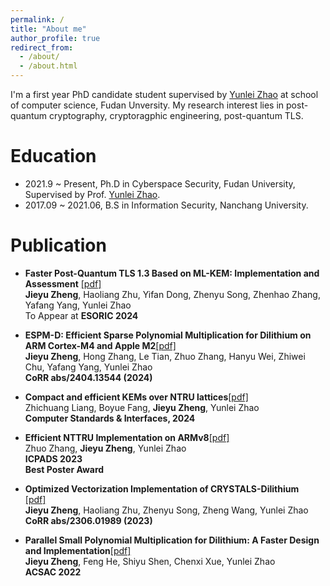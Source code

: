 ```yaml
---
permalink: /
title: "About me"
author_profile: true
redirect_from: 
  - /about/
  - /about.html
---
```


I'm a first year PhD candidate student supervised by [Yunlei Zhao](https://cs.fudan.edu.cn/3f/ba/c25909a278458/page.htm) at school of computer science, Fudan Unversity. My research interest lies in post-quantum cryptography, cryptoragphic engineering, post-quantum TLS.

Education
======
* 2021.9 ~ Present, Ph.D in Cyberspace Security, Fudan University, Supervised by Prof. [Yunlei Zhao](https://cs.fudan.edu.cn/3f/ba/c25909a278458/page.htm).
* 2017.09 ~ 2021.06, B.S in Information Security, Nanchang University.



Publication
======
- **Faster Post-Quantum TLS 1.3 Based on ML-KEM: Implementation and Assessment** [[pdf]](https://arxiv.org/pdf/2404.13544v1)<br>
**Jieyu Zheng**, Haoliang Zhu, Yifan Dong, Zhenyu Song, Zhenhao Zhang, Yafang Yang, Yunlei Zhao<br>
To Appear at **ESORIC 2024**

- **ESPM-D: Efficient Sparse Polynomial Multiplication for Dilithium on ARM Cortex-M4 and Apple M2**[[pdf]](https://arxiv.org/pdf/2404.12675)<br>
**Jieyu Zheng**, Hong Zhang, Le Tian, Zhuo Zhang, Hanyu Wei, Zhiwei Chu, Yafang Yang, Yunlei Zhao<br>
**CoRR abs/2404.13544 (2024)**

- **Compact and efficient KEMs over NTRU lattices**[[pdf]](https://zhengjieyu.github.io/files/paper3.pdf)<br>
Zhichuang Liang, Boyue Fang, **Jieyu Zheng**,  Yunlei Zhao<br>
**Computer Standards & Interfaces, 2024**

- **Efficient NTTRU Implementation on ARMv8**[[pdf]](https://zhengjieyu.github.io/files/paper5.pdf)<br>
Zhuo Zhang, **Jieyu Zheng**, Yunlei Zhao<br>
**ICPADS 2023**<br>
**Best Poster Award**<br>

- **Optimized Vectorization Implementation of CRYSTALS-Dilithium**<br>[[pdf]](https://arxiv.org/pdf/2306.01989)<br>
**Jieyu Zheng**, Haoliang Zhu, Zhenyu Song, Zheng Wang, Yunlei Zhao<br>
**CoRR abs/2306.01989 (2023)**

- **Parallel Small Polynomial Multiplication for Dilithium: A Faster Design and Implementation**[[pdf]](https://zhengjieyu.github.io/files/Parallel.pdf)<br>
**Jieyu Zheng**, Feng He, Shiyu Shen, Chenxi Xue, Yunlei Zhao<br>
**ACSAC 2022**

  


